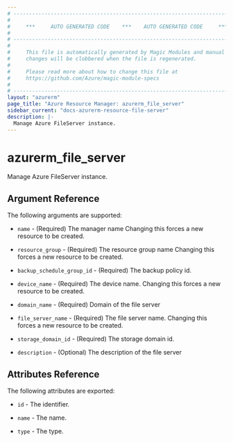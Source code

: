 ```yaml
---
# ----------------------------------------------------------------------------
#
#     ***     AUTO GENERATED CODE    ***    AUTO GENERATED CODE     ***
#
# ----------------------------------------------------------------------------
#
#     This file is automatically generated by Magic Modules and manual
#     changes will be clobbered when the file is regenerated.
#
#     Please read more about how to change this file at
#     https://github.com/Azure/magic-module-specs
#
# ----------------------------------------------------------------------------
layout: "azurerm"
page_title: "Azure Resource Manager: azurerm_file_server"
sidebar_current: "docs-azurerm-resource-file-server"
description: |-
  Manage Azure FileServer instance.
---
```


# azurerm_file_server

Manage Azure FileServer instance.


## Argument Reference

The following arguments are supported:

* `name` - (Required) The manager name Changing this forces a new resource to be created.

* `resource_group` - (Required) The resource group name Changing this forces a new resource to be created.

* `backup_schedule_group_id` - (Required) The backup policy id.

* `device_name` - (Required) The device name. Changing this forces a new resource to be created.

* `domain_name` - (Required) Domain of the file server

* `file_server_name` - (Required) The file server name. Changing this forces a new resource to be created.

* `storage_domain_id` - (Required) The storage domain id.

* `description` - (Optional) The description of the file server

## Attributes Reference

The following attributes are exported:

* `id` - The identifier.

* `name` - The name.

* `type` - The type.
